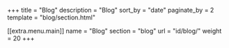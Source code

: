 +++
title = "Blog"
description = "Blog"
sort_by = "date"
paginate_by = 2
template = "blog/section.html"

[[extra.menu.main]]
name = "Blog"
section = "blog"
url = "id/blog/"
weight = 20
+++
